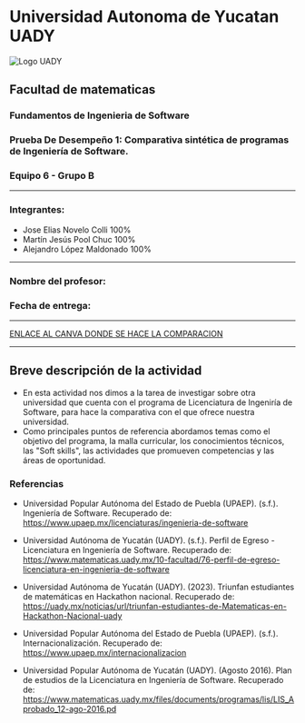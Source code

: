 # Universidad Autonoma de Yucatan UADY
![Logo UADY](https://cdn.shopify.com/s/files/1/0536/1618/1433/files/uady-libreria-05.png?height=628&pad_color=ffffff&v=1617163791&width=1200)
## Facultad de matematicas
### Fundamentos de Ingenieria de Software
### **Prueba De Desempeño 1**: Comparativa sintética de programas de Ingeniería de Software.
### Equipo 6 - Grupo B

***
### Integrantes:
* Jose Elias Novelo Colli 100%
* Martín Jesús Pool Chuc 100%
* Alejandro López Maldonado 100%

***
### Nombre del profesor:  
### Fecha de entrega: 
***
[ENLACE AL CANVA DONDE SE HACE LA COMPARACION](https://www.canva.com/design/DAFuprPzigg/LrEZFV64OxTHRtwpt4-phQ/view?utm_content=DAFuprPzigg&utm_campaign=designshare&utm_medium=link&utm_source=publishsharelink)
***

## Breve descripción de la actividad

* En esta actividad nos dimos a la tarea de investigar sobre otra universidad que cuenta con el programa de Licenciatura de Ingeniría de Software, para hace la comparativa con el que ofrece nuestra universidad.
* Como principales puntos de referencia abordamos temas como el objetivo del programa, la malla curricular, los conocimientos  técnicos, las "Soft skills", las actividades que promueven competencias y las  áreas de oportunidad.

### Referencias
* Universidad Popular Autónoma del Estado de Puebla (UPAEP). (s.f.). Ingeniería de Software. Recuperado de: https://www.upaep.mx/licenciaturas/ingenieria-de-software 

* Universidad Autónoma de Yucatán (UADY). (s.f.). Perfil de Egreso - Licenciatura en Ingeniería de Software. Recuperado de: https://www.matematicas.uady.mx/10-facultad/76-perfil-de-egreso-licenciatura-en-ingenieria-de-software
* Universidad Autónoma de Yucatán (UADY). (2023). Triunfan estudiantes de matemáticas en Hackathon nacional. Recuperado de: https://uady.mx/noticias/url/triunfan-estudiantes-de-Matematicas-en-Hackathon-Nacional-uady



* Universidad Popular Autónoma del Estado de Puebla (UPAEP). (s.f.). Internacionalización. Recuperado de: https://www.upaep.mx/internacionalizacion



* Universidad Popular Autónoma de Yucatán (UADY). (Agosto 2016). Plan de estudios de la Licenciatura en Ingeniería de Software. Recuperado de: https://www.matematicas.uady.mx/files/documents/programas/lis/LIS_Aprobado_12-ago-2016.pd
